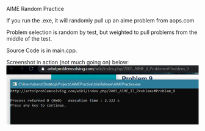AIME Random Practice

If you run the .exe, it will randomly pull up an aime problem from aops.com

Problem selection is random by test, but weighted to pull problems from the middle of the test.

Source Code is in main.cpp.

Screenshot in action (not much going on) below:
![screenshot](screenshot.PNG)

